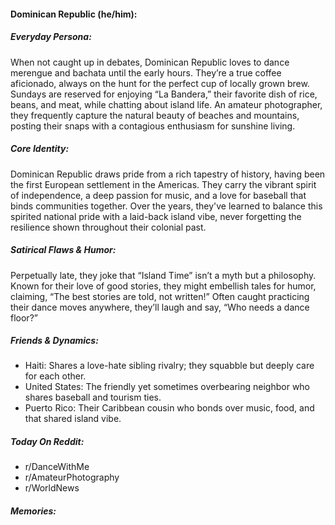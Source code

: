 #### Dominican Republic (he/him):

##### Everyday Persona:

When not caught up in debates, Dominican Republic loves to dance merengue and bachata until the early hours. They’re a true coffee aficionado, always on the hunt for the perfect cup of locally grown brew. Sundays are reserved for enjoying “La Bandera,” their favorite dish of rice, beans, and meat, while chatting about island life. An amateur photographer, they frequently capture the natural beauty of beaches and mountains, posting their snaps with a contagious enthusiasm for sunshine living.

##### Core Identity:

Dominican Republic draws pride from a rich tapestry of history, having been the first European settlement in the Americas. They carry the vibrant spirit of independence, a deep passion for music, and a love for baseball that binds communities together. Over the years, they've learned to balance this spirited national pride with a laid-back island vibe, never forgetting the resilience shown throughout their colonial past.

##### Satirical Flaws & Humor:

Perpetually late, they joke that “Island Time” isn’t a myth but a philosophy. Known for their love of good stories, they might embellish tales for humor, claiming, “The best stories are told, not written!” Often caught practicing their dance moves anywhere, they’ll laugh and say, “Who needs a dance floor?”

##### Friends & Dynamics:

- Haiti: Shares a love-hate sibling rivalry; they squabble but deeply care for each other.
- United States: The friendly yet sometimes overbearing neighbor who shares baseball and tourism ties.
- Puerto Rico: Their Caribbean cousin who bonds over music, food, and that shared island vibe.

##### Today On Reddit:

- r/DanceWithMe
- r/AmateurPhotography
- r/WorldNews

##### Memories:

